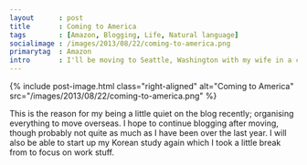 ```yaml
---
layout      : post
title       : Coming to America
tags        : [Amazon, Blogging, Life, Natural language]
socialimage : /images/2013/08/22/coming-to-america.png
primarytag  : Amazon
intro       : I'll be moving to Seattle, Washington with my wife in a couple of weeks as I've accepted a position at <a href="http://www.amazon.com/">Amazon</a>! I will be joining the <a href="http://aws.amazon.com/">AWS</a> team to work on the <a href="http://en.wikipedia.org/wiki/Amazon_Kindle">Kindle's</a> cloud-powered browser <a href="http://en.wikipedia.org/wiki/Amazon_Silk">Silk</a>. Needless to say I'm super excited to get into it :)
---
```


{% include post-image.html class="right-aligned" alt="Coming to America" src="/images/2013/08/22/coming-to-america.png" %}

This is the reason for my being a little quiet on the blog recently; organising everything to move overseas. I hope to continue blogging after moving, though probably not quite as much as I have been over the last year. I will also be able to start up my Korean study again which I took a little break from to focus on work stuff.

<div class="clear"><!----></div>
